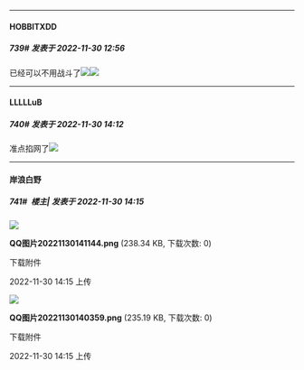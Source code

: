 

*****

####  HOBBITXDD  
##### 739#       发表于 2022-11-30 12:56

已经可以不用战斗了<img src="https://static.saraba1st.com/image/smiley/carton2017/012.png" referrerpolicy="no-referrer"><img src="https://p.sda1.dev/8/fe1c1c03a54e09ddf40ffc8460ded740/CMP_20221130125548037.jpg" referrerpolicy="no-referrer">



*****

####  LLLLLuB  
##### 740#       发表于 2022-11-30 14:12

准点掐网了<img src="https://static.saraba1st.com/image/smiley/face2017/138.png" referrerpolicy="no-referrer">



*****

####  岸浪白野  
##### 741#         楼主| 发表于 2022-11-30 14:15

<img src="https://img.saraba1st.com/forum/202211/30/141505ezzujfw19y95u5qj.png" referrerpolicy="no-referrer">

<strong>QQ图片20221130141144.png</strong> (238.34 KB, 下载次数: 0)

下载附件

2022-11-30 14:15 上传

<img src="https://img.saraba1st.com/forum/202211/30/141505fbaa61ovssabbz5c.png" referrerpolicy="no-referrer">

<strong>QQ图片20221130140359.png</strong> (235.19 KB, 下载次数: 0)

下载附件

2022-11-30 14:15 上传

